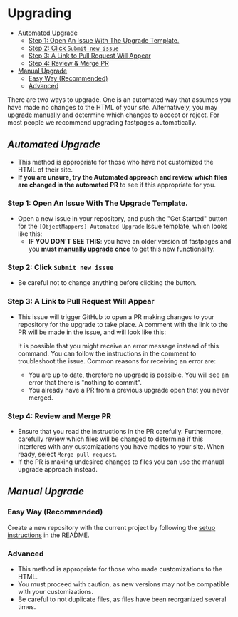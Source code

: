 # Upgrading

- [Automated Upgrade](upgrade.md#automated-upgrade)
  - [Step 1: Open An Issue With The Upgrade Template.](upgrade.md#step-1-open-an-issue-with-the-upgrade-template)
  - [Step 2: Click `Submit new issue`](upgrade.md#step-2-click-submit-new-issue)
  - [Step 3: A Link to Pull Request Will Appear](upgrade.md#step-3-a-link-to-pull-request-will-appear)
  - [Step 4: Review & Merge PR](upgrade.md#step-4-review-and-merge-pr)
- [Manual Upgrade](upgrade.md#manual-upgrade)
  - [Easy Way (Recommended)](upgrade.md#easy-way-recommended)
  - [Advanced](upgrade.md#advanced)

There are two ways to upgrade. One is an automated way that assumes you have made no changes to the HTML of
your site. Alternatively, you may [upgrade manually](upgrade.md#manual-upgrade) and determine which changes to
accept or reject. For most people we recommend upgrading fastpages automatically.

## *Automated Upgrade*

- This method is appropriate for those who have not customized the HTML of their site.
- **If you are unsure, try the Automated approach and review which files are changed in the automated PR**
  to see if this appropriate for you.

### Step 1: Open An Issue With The Upgrade Template.

- Open a new issue in your repository, and push the "Get Started" button for the
  `[ObjectMappers] Automated Upgrade` Issue template, which looks like this:
  - **IF YOU DON'T SEE THIS**: you have an older version of fastpages and you **must**
    [**manually upgrade**](upgrade.md#manual-upgrade) **once** to get this new functionality.

### Step 2: Click `Submit new issue`

- Be careful not to change anything before clicking the button.

### Step 3: A Link to Pull Request Will Appear

- This issue will trigger GitHub to open a PR making changes to your repository for the upgrade to take
  place. A comment with the link to the PR will be made in the issue, and will look like this:

  It is possible that you might receive an error message instead of this command. You can follow the
  instructions in the comment to troubleshoot the issue. Common reasons for receiving an error are:

  - You are up to date, therefore no upgrade is possible. You will see an error that there is "nothing to
    commit".
  - You already have a PR from a previous upgrade open that you never merged.

### Step 4: Review and Merge PR

- Ensure that you read the instructions in the PR carefully. Furthermore, carefully review which files will
  be changed to determine if this interferes with any customizations you have mades to your site. When
  ready, select `Merge pull request`.
- If the PR is making undesired changes to files you can use the manual upgrade approach instead.

## *Manual Upgrade*

### Easy Way (Recommended)

Create a new repository with the current project by following the
[setup instructions](https://github.com/AlexRogalskiy/object-mappers-playground#setup-instructions) in the
README.

### Advanced

- This method is appropriate for those who made customizations to the HTML.
- You must proceed with caution, as new versions may not be compatible with your customizations.
- Be careful to not duplicate files, as files have been reorganized several times.
